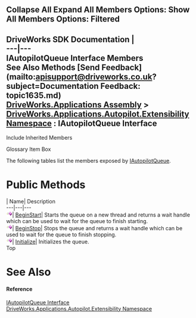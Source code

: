 Collapse All Expand All Members Options: Show All  Members Options: Filtered   
---  
DriveWorks SDK Documentation  |   
---|---  
IAutopilotQueue Interface Members   
See Also Methods [Send Feedback](mailto:apisupport@driveworks.co.uk?subject=Documentation Feedback: topic1635.md)  
[DriveWorks.Applications Assembly](topic13.md) > [DriveWorks.Applications.Autopilot.Extensibility Namespace](topic1633.md) : IAutopilotQueue Interface  
---  
  
Include Inherited Members    


Glossary Item Box

The following tables list the members exposed by [IAutopilotQueue](topic1635.md).

# Public Methods

| Name| Description  
---|---|---  
![ Method](dotnetimages/Method.gif)| [BeginStart](topic1640.md)| Starts the queue on a new thread and returns a wait handle which can be used to wait for the queue to finish starting.   
![ Method](dotnetimages/Method.gif)| [BeginStop](topic1641.md)| Stops the queue and returns a wait handle which can be used to wait for the queue to finish stopping.   
![ Method](dotnetimages/Method.gif)| [Initialize](topic1642.md)| Initializes the queue.   
Top

# See Also

#### Reference

[IAutopilotQueue Interface](topic1635.md)   
[DriveWorks.Applications.Autopilot.Extensibility Namespace](topic1633.md)


